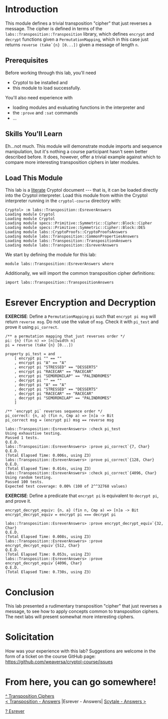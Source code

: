 # Introduction

This module defines a trivial transposition "cipher" that just 
reverses a message.  The cipher is defined in terms of the 
`labs::Transposition::Transposition` library, which defines `encrypt` 
and `decrypt` functions given a `PermutationMapping`, which in this 
case just returns ``reverse (take`{n} [0...])`` given a message of 
length `n`.

## Prerequisites

Before working through this lab, you'll need 
  * Cryptol to be installed and
  * this module to load successfully.

You'll also need experience with
  * loading modules and evaluating functions in the interpreter and
  * the `:prove` and `:sat` commands
  * ...

## Skills You'll Learn

Eh...not much.  This module will demonstrate module imports and 
sequence manipulation, but it's nothing a course participant 
hasn't seen better described before.  It does, however, offer a 
trivial example against which to compare more interesting 
transposition ciphers in later modules.

## Load This Module

This lab is a
[literate](https://en.wikipedia.org/wiki/Literate_programming) 
Cryptol document --- that is, it can be loaded directly into the 
Cryptol interpreter. Load this module from within the Cryptol 
interpreter running in the `cryptol-course` directory with:

```Xcryptol session
Cryptol> :m labs::Transposition::EsreverAnswers
Loading module Cryptol
Loading module Cryptol
Loading module specs::Primitive::Symmetric::Cipher::Block::Cipher
Loading module specs::Primitive::Symmetric::Cipher::Block::DES
Loading module labs::CryptoProofs::CryptoProofsAnswers
Loading module labs::Transposition::CommonPropertiesAnswers
Loading module labs::Transposition::TranspositionAnswers
Loading module labs::Transposition::EsreverAnswers
```

We start by defining the module for this lab:

```cryptol
module labs::Transposition::EsreverAnswers where
```

Additionally, we will import the common transposition cipher 
definitions:

```cryptol
import labs::Transposition::TranspositionAnswers
```

# Esrever Encryption and Decryption

**EXERCISE**: Define a `PermutationMapping` `pi` such that 
`encrypt pi msg` will return `reverse msg`.  Do not use the value of 
`msg`.  Check it with `pi_test` and prove it using  `pi_correct`.

```cryptol
/** a permutation mapping that just reverses order */
pi: {n} (fin n) => [n][width n]
pi = reverse (take`{n} [0...])
```

```cryptol
property pi_test = and
    [ encrypt pi "" == ""
    , encrypt pi "A" == "A"
    , encrypt pi "STRESSED" == "DESSERTS"
    , encrypt pi "RACECAR" == "RACECAR"
    , encrypt pi "SEMORDNILAP" == "PALINDROMES"
    , decrypt pi "" == ""
    , decrypt pi "A" == "A"
    , decrypt pi "STRESSED" == "DESSERTS"
    , decrypt pi "RACECAR" == "RACECAR"
    , decrypt pi "SEMORDNILAP" == "PALINDROMES"
    ]

/** `encrypt pi` reverses sequence order */ 
pi_correct: {n, a} (fin n, Cmp a) => [n]a -> Bit
pi_correct msg = (encrypt pi) msg == reverse msg
```

```Xcryptol session
labs::Transposition::EsreverAnswers> :check pi_test
Using exhaustive testing.
Passed 1 tests.
Q.E.D.
labs::Transposition::EsreverAnswers> :prove pi_correct`{7, Char}
Q.E.D.
(Total Elapsed Time: 0.006s, using Z3)
labs::Transposition::EsreverAnswers> :prove pi_correct`{128, Char}
Q.E.D.
(Total Elapsed Time: 0.014s, using Z3)
labs::Transposition::EsreverAnswers> :check pi_correct`{4096, Char}
Using random testing.
Passed 100 tests.
Expected test coverage: 0.00% (100 of 2^^32768 values)
```

**EXERCISE**: Define a predicate that `encrypt pi` is equivalent to 
`decrypt pi`, and prove it.

```cryptol
encrypt_decrypt_equiv: {n, a} (fin n, Cmp a) => [n]a -> Bit
encrypt_decrypt_equiv = encrypt pi === decrypt pi
```

```Xcryptol session
labs::Transposition::EsreverAnswers> :prove encrypt_decrypt_equiv`{32, Char}
Q.E.D.
(Total Elapsed Time: 0.008s, using Z3)
labs::Transposition::EsreverAnswers> :prove encrypt_decrypt_equiv`{512, Char}
Q.E.D.
(Total Elapsed Time: 0.053s, using Z3)
labs::Transposition::EsreverAnswers> :prove encrypt_decrypt_equiv`{4096, Char}
Q.E.D.
(Total Elapsed Time: 0.730s, using Z3)
```

# Conclusion

This lab presented a rudimentary transposition "cipher" that just 
reverses a message, to see how to apply concepts common to 
transposition ciphers.  The next labs will present somewhat more 
interesting ciphers.

# Solicitation

How was your experience with this lab? Suggestions are welcome in the
form of a ticket on the course GitHub page:
https://github.com/weaversa/cryptol-course/issues

# From here, you can go somewhere!

[^ Transposition Ciphers](/labs/Transposition/Contents.md) \
[< Transposition - Answers](/labs/Transposition/TranspositionAnswers.md) |Esrever - Answers| [Scytale - Answers >](/labs/Transposition/ScytaleAnswers.md)

[? Esrever](/labs/Transposition/Esrever.md)
